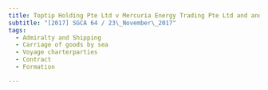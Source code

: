 ```yaml
---
title: Toptip Holding Pte Ltd v Mercuria Energy Trading Pte Ltd and another appeal 
subtitle: "[2017] SGCA 64 / 23\_November\_2017"
tags:
  - Admiralty and Shipping
  - Carriage of goods by sea
  - Voyage charterparties
  - Contract
  - Formation

---
```



